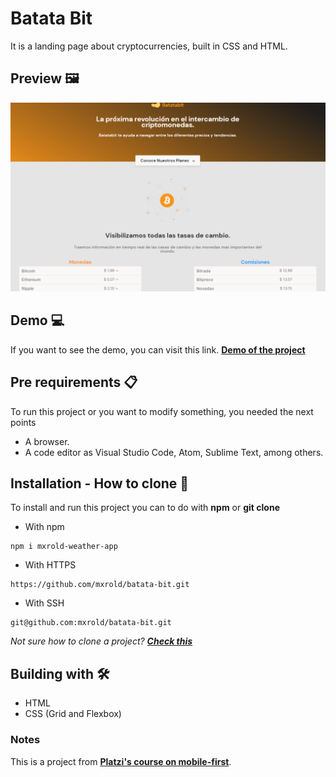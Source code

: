 # Batata Bit

It is a landing page about cryptocurrencies, built in CSS and HTML.
## Preview 🖼

![Design preview](./assets/img/batata-bit-desktop.png)

## Demo 💻

If you want to see the demo, you can visit this link. **[Demo of the project](https://mxrold.github.io/batata-bit)**

## Pre requirements 📋

To run this project or you want to modify something, you needed the next points
- A browser.
- A code editor as Visual Studio Code, Atom, Sublime Text, among others.

## Installation - How to clone 🚀

To install and run this project you can to do with __npm__ or __git clone__
- With npm
~~~
npm i mxrold-weather-app
~~~

- With HTTPS
~~~
https://github.com/mxrold/batata-bit.git
~~~
- With SSH
~~~
git@github.com:mxrold/batata-bit.git
~~~

_Not sure how to clone a project? **[Check this](https://github.com/mxrold/how-to-clone-a-repository-in-github/blob/main/README.md)**_

## Building with 🛠️

- HTML
- CSS (Grid and Flexbox)

### Notes
This is a project from **[Platzi's course on mobile-first](https://platzi.com/clases/mobile-first/)**.

